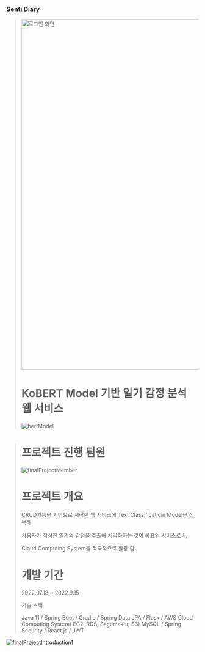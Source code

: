 ### Senti Diary
><img width="918" alt="로그인 화면" src="https://user-images.githubusercontent.com/102140367/191909717-7ec08a47-1748-4c09-a0c4-c155fed280d4.png">
>
># KoBERT Model 기반 일기 감정 분석 웹 서비스
>![bertModel](https://user-images.githubusercontent.com/102140367/191911323-8982ac72-bb94-4340-979e-238113f9b2bc.png)

>
># 프로젝트 진행 팀원
>![finalProjectMember](https://user-images.githubusercontent.com/102140367/191911258-c12f2580-928c-4ce0-b88e-1988826834a5.png)
># 프로젝트 개요
>CRUD기능을 기반으로 시작한 웹 서비스에 Text Classificatioin Model을 접목해 
>
>사용자가 작성한 일기의 감정을 추출해 시각화하는 것이 목표인 서비스로써,
>
>Cloud Computing System을 적극적으로 활용 함.
>             
># 개발 기간
>
>2022.07.18 ~ 2022.9.15  
>
>기술 스택
> 
>Java 11 / Spring Boot / Gradle / Spring Data JPA / Flask / AWS Cloud Computing System( EC2, RDS, Sagemaker, S3) 
>MySQL / Spring Security / React.js / JWT
>  

![finalProjectIntroduction1](https://user-images.githubusercontent.com/102140367/191911305-8329615e-e47f-4afe-864a-a22f6bbe556f.png)
